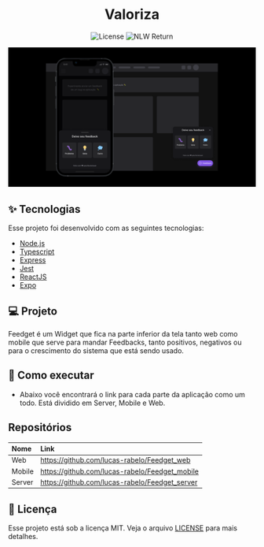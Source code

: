 <h1 align="center">Valoriza</h1>

<p align="center">
  <img alt="License" src="https://img.shields.io/static/v1?label=license&message=MIT&color=8257E5&labelColor=000000">

  <img src="https://img.shields.io/static/v1?label=NLW&message=Return&color=8257E5&labelColor=000000" alt="NLW Return" />
</p>

<p align="center">
  <img alt="Preview" src="./.github/preview.png">
</p>

## ✨ Tecnologias

Esse projeto foi desenvolvido com as seguintes tecnologias:

- [Node.js](https://nodejs.org/en/)
- [Typescript](https://www.typescriptlang.org/)
- [Express](https://expressjs.com/pt-br/)
- [Jest](https://jestjs.io/pt-BR/)
- [ReactJS](https://pt-br.reactjs.org/)
- [Expo](https://docs.expo.dev/)

## 💻 Projeto

Feedget é um Widget que fica na parte inferior da tela tanto web como mobile que serve para mandar Feedbacks, tanto positivos, negativos ou para o crescimento do sistema que está sendo usado.

## 🚀 Como executar

- Abaixo você encontrará o link para cada parte da aplicação como um todo. Está dividido em Server, Mobile e Web. 


## Repositórios


| Nome | Link |
| :-------- |:------------------------- |
| Web | https://github.com/lucas-rabelo/Feedget_web |
| Mobile | https://github.com/lucas-rabelo/Feedget_mobile |
| Server | https://github.com/lucas-rabelo/Feedget_server |


## 📄 Licença

Esse projeto está sob a licença MIT. Veja o arquivo [LICENSE](LICENSE.md) para mais detalhes.
